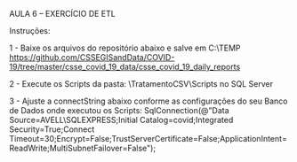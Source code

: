 AULA 6 – EXERCÍCIO DE ETL

Instruções:

1 - Baixe os arquivos do repositório abaixo e salve em C:\TEMP
https://github.com/CSSEGISandData/COVID-19/tree/master/csse_covid_19_data/csse_covid_19_daily_reports

2 - Execute os Scripts da pasta: \TratamentoCSV\Scripts no SQL Server

3 - Ajuste a connectString abaixo conforme as configurações do seu Banco de Dados onde executou os Scripts:
SqlConnection(@"Data Source=AVELL\SQLEXPRESS;Initial Catalog=covid;Integrated Security=True;Connect Timeout=30;Encrypt=False;TrustServerCertificate=False;ApplicationIntent=ReadWrite;MultiSubnetFailover=False");
